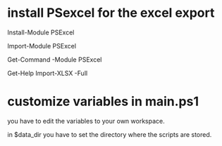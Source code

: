 # install PSexcel for the excel export 

Install-Module PSExcel

Import-Module PSExcel

Get-Command -Module PSExcel

Get-Help Import-XLSX -Full

# customize variables in main.ps1
you have to edit the variables to your own workspace.

in $data_dir you have to set the directory where the scripts are stored.
